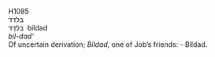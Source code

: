 <body>
  <p>H1085<br>  בּלדּד  <br> בִּלדַּד  ‎  bildad  <br><i>bil-dad‘ </i><br>Of uncertain derivation; <i>Bildad</i>, one of Job’s friends: - Bildad.<br></p>
 </body>